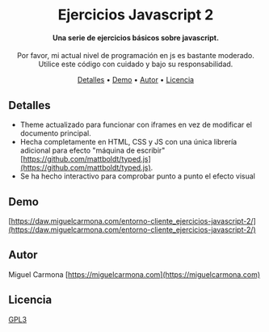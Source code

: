 
<h1 align="center">
  Ejercicios Javascript 2
</h1>

<h4 align="center">Una serie de ejercicios básicos sobre javascript.</h4>
<p align="center">Por favor, mi actual nivel de programación en js es bastante moderado. Utilice este código con cuidado y bajo su responsabilidad.</p>


<p align="center">
  <a href="#detalles">Detalles</a> •
  <a href="#demo">Demo</a> •
  <a href="#autor">Autor</a> •
  <a href="#licencia">Licencia</a>
</p>

## Detalles

* Theme actualizado para funcionar con iframes en vez de modificar el documento principal.
* Hecha completamente en HTML, CSS y JS con una única librería adicional para efecto "máquina de escribir" [https://github.com/mattboldt/typed.js](https://github.com/mattboldt/typed.js).
* Se ha hecho interactivo para comprobar punto a punto el efecto visual

## Demo
[https://daw.miguelcarmona.com/entorno-cliente_ejercicios-javascript-2/](https://daw.miguelcarmona.com/entorno-cliente_ejercicios-javascript-2/)

## Autor

Miguel Carmona
[https://miguelcarmona.com](https://miguelcarmona.com)

## Licencia
<a href="https://www.gnu.org/licenses/gpl-3.0.html">GPL3</a>

